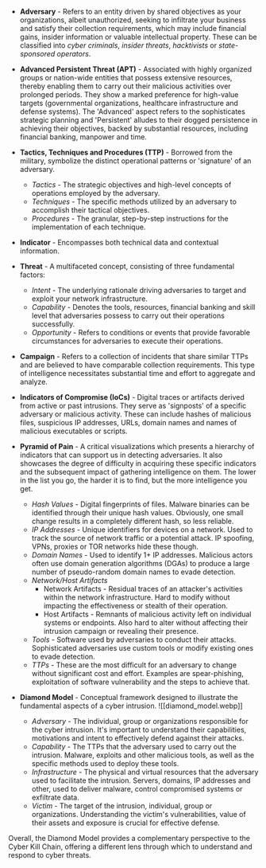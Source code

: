 - **Adversary** - Refers to an entity driven by shared objectives as your organizations, albeit unauthorized, seeking to infiltrate your business and satisfy their collection requirements, which may include financial gains, insider information or valuable intellectual property. These can be classified into *cyber criminals*, *insider threats*, *hacktivists* or *state-sponsored operators*.

- **Advanced Persistent Threat (APT)** - Associated with highly organized groups or nation-wide entities that possess extensive resources, thereby enabling them to carry out their malicious activities over prolonged periods. They show a marked preference for high-value targets (governmental organizations, healthcare infrastructure and defense systems). The 'Advanced' aspect refers to the sophisticates strategic planning and 'Persistent' alludes to their dogged persistence in achieving their objectives, backed by substantial resources, including financial banking, manpower and time.

- **Tactics, Techniques and Procedures (TTP)** - Borrowed from the military, symbolize the distinct operational patterns or 'signature' of an adversary.
	- *Tactics* - The strategic objectives and high-level concepts of operations employed by the adversary.
	- *Techniques* - The specific methods utilized by an adversary to accomplish their tactical objectives. 
	- *Procedures* - The granular, step-by-step instructions for the implementation of each technique.

- **Indicator** - Encompasses both technical data and contextual information.

- **Threat** - A multifaceted concept, consisting of three fundamental factors:
	- *Intent* - The underlying rationale driving adversaries to target and exploit your network infrastructure.
	- *Capability* - Denotes the tools, resources, financial banking and skill level that adversaries possess to carry out their operations successfully.
	- *Opportunity* - Refers to conditions or events that provide favorable circumstances for adversaries to execute their operations.

- **Campaign** - Refers to a collection of incidents that share similar TTPs and are believed to have comparable collection requirements. This type of intelligence necessitates substantial time and effort to aggregate and analyze.

- **Indicators of Compromise (IoCs)** - Digital traces or artifacts derived from active or past intrusions. They serve as 'signposts' of a specific adversary or malicious activity. These can include hashes of malicious files, suspicious IP addresses, URLs, domain names and names of malicious executables or scripts.

- **Pyramid of Pain** - A critical visualizations which presents a hierarchy of indicators that can support us in detecting adversaries. It also showcases the degree of difficulty in acquiring these specific indicators and the subsequent impact of gathering intelligence on them. The lower in the list you go, the harder it is to find, but the more intelligence you get.
	- *Hash Values* - Digital fingerprints of files. Malware binaries can be identified through their unique hash values. Obviously, one small change results in a completely different hash, so less reliable.
	- *IP Addresses* - Unique identifiers for devices on a network. Used to track the source of network traffic or a potential attack. IP spoofing, VPNs, proxies or TOR networks hide these though.
	- *Domain Names* - Used to identify 1+ IP addresses. Malicious actors often use domain generation algorithms (DGAs) to produce a large number of pseudo-random domain names to evade detection.
	- *Network/Host Artifacts*
		- Network Artifacts - Residual traces of an attacker's activities within the network infrastructure. Hard to modify without impacting the effectiveness or stealth of their operation.
		- Host Artifacts - Remnants of malicious activity left on individual systems or endpoints. Also hard to alter without affecting their intrusion campaign or revealing their presence.
	- *Tools* - Software used by adversaries to conduct their attacks. Sophisticated adversaries use custom tools or modify existing ones to evade detection.
	- *TTPs* - These are the most difficult for an adversary to change without significant cost and effort. Examples are spear-phishing, exploitation of software vulnerability and the steps to achieve that.

- **Diamond Model** - Conceptual framework designed to illustrate the fundamental aspects of a cyber intrusion.
![[diamond_model.webp]]
	- *Adversary* - The individual, group or organizations responsible for the cyber intrusion. It's important to understand their capabilities, motivations and intent to effectively defend against their attacks.
	- *Capability* - The TTPs that the adversary used to carry out the intrusion. Malware, exploits and other malicious tools, as well as the specific methods used to deploy these tools.
	- *Infrastructure* - The physical and virtual resources that the adversary used to facilitate the intrusion. Servers, domains, IP addresses and other, used to deliver malware, control compromised systems or exfiltrate data.
	- *Victim* - The target of the intrusion, individual, group or organizations. Understanding the victim's vulnerabilities, value of their assets and exposure is crucial for effective defense.

Overall, the Diamond Model provides a complementary perspective to the Cyber Kill Chain, offering a different lens through which to understand and respond to cyber threats.
